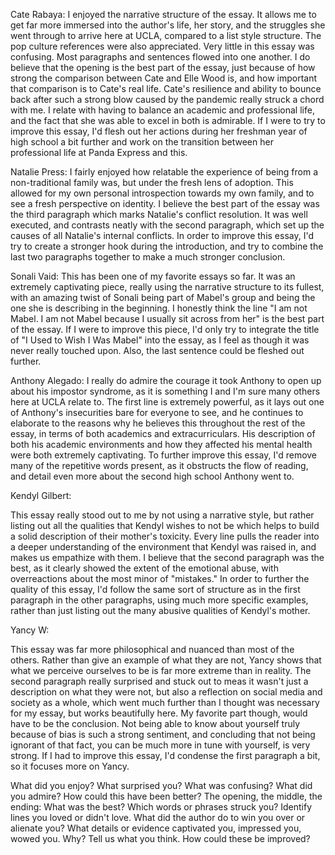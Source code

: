 
Cate Rabaya:
I enjoyed the narrative structure of the essay. It allows me to get far more immersed into the author's life, her story, and the struggles she went through to arrive here at UCLA, compared to a list style structure. The pop culture references were also appreciated. Very little in this essay was confusing. Most paragraphs and sentences flowed into one another. I do believe that the opening is the best part of the essay, just because of how strong the comparison between Cate and Elle Wood is, and how important that comparison is to Cate's real life. Cate's resilience and ability to bounce back after such a strong blow caused by the pandemic really struck a chord with me. I relate with having to balance an academic and professional life, and the fact that she was able to excel in both is admirable. If I were to try to improve this essay, I'd flesh out her actions during her freshman year of high school a bit further and work on the transition between her professional life at Panda Express and this. 

Natalie Press:
I fairly enjoyed how relatable the experience of being from a non-traditional family was, but under the fresh lens of adoption. This allowed for my own personal introspection towards my own family, and to see a fresh perspective on identity. I believe the best part of the essay was the third paragraph which marks Natalie's conflict resolution. It was well executed, and contrasts neatly with the second paragraph, which set up the causes of all Natalie's internal conflicts. In order to improve this essay, I'd try to create a stronger hook during the introduction, and try to combine the last two paragraphs together to make a much stronger conclusion.

Sonali Vaid:
This has been one of my favorite essays so far. It was an extremely captivating piece, really using the narrative structure to its fullest, with an amazing twist of Sonali being part of Mabel's group and being the one she is describing in the beginning. I honestly think the line "I am not Mabel. I am not Mabel because I usually sit across from her" is the best part of the essay. If I were to improve this piece, I'd only try to integrate the title of "I Used to Wish I Was Mabel" into the essay, as I feel as though it was never really touched upon. Also, the last sentence could be fleshed out further.

Anthony Alegado:
I really do admire the courage it took Anthony to open up about his impostor syndrome, as it is something I and I'm sure many others here at UCLA relate to. The first line is extremely powerful, as it lays out one of Anthony's insecurities bare for everyone to see, and he continues to elaborate to the reasons why he believes this throughout the rest of the essay, in terms of both academics and extracurriculars. His description of both his academic environments and how they affected his mental health were both extremely captivating. To further improve this essay, I'd remove many of the repetitive words present, as it obstructs the flow of reading, and detail even more about the second high school Anthony went to. 

Kendyl Gilbert:

This essay really stood out to me by not using a narrative style, but rather listing out all the qualities that Kendyl wishes to not be which helps to build a solid description of their mother's toxicity. Every line pulls the reader into a deeper understanding of the environment that Kendyl was raised in, and makes us empathize with them. I believe that the second paragraph was the best, as it clearly showed the extent of the emotional abuse, with overreactions about the most minor of "mistakes." In order to further the quality of this essay, I'd follow the same sort of structure as in the first paragraph in the other paragraphs, using much more specific examples, rather than just listing out the many abusive qualities of Kendyl's mother. 

Yancy W:

This essay was far more philosophical and nuanced than most of the others. Rather than give an example of what they are not, Yancy shows that what we perceive ourselves to be is far more extreme than in reality. The second paragraph really surprised and stuck out to meas it wasn't just a description on what they were not, but also a reflection on social media and society as a whole, which went much further than I thought was necessary for my essay, but works beautifully here. My favorite part though, would have to be the conclusion. Not being able to know about yourself truly because of bias is such a strong sentiment, and concluding that not being ignorant of that fact, you can be much more in tune with yourself, is very strong. If I had to improve this essay, I'd condense the first paragraph a bit, so it focuses more on Yancy.

What did you enjoy? What surprised you? What was confusing? What did you admire? How could this have been better? The opening, the middle, the ending: What was the best? Which words or phrases struck you? Identify lines you loved or didn't love. What did the author do to win you over or alienate you? What details or evidence captivated you, impressed you, wowed you. Why? Tell us what you think. How could these be improved?
